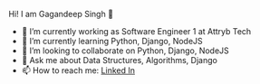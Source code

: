 Hi! I am Gagandeep Singh 👋
- 🔭 I’m currently working as Software Engineer 1 at Attryb Tech
- 🌱 I’m currently learning Python, Django, NodeJS
- 👯 I’m looking to collaborate on Python, Django, NodeJS
- 💬 Ask me about Data Structures, Algorithms, Django
- 📫 How to reach me: [Linked In](https://www.linkedin.com/in/imgagandeep)
